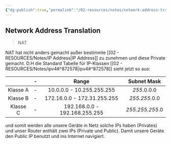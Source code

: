 ```yaml
---
{"dg-publish":true,"permalink":"/02-resources/notes/network-address-translation/","tags":["netzwerk/nat","prüfungsrelevant"],"noteIcon":""}
---
```


## Network Address Translation 
>NAT

NAT hat nicht anders gemacht außer bestimmte [[02 - RESOURCES/Notes/IP Address\|IP Address]] zu zunehmen und diese Private gemacht.
D.H die Standard Tabelle für IP-Klassen [[02 - RESOURCES/Notes/ipv4#^872578\|ipv4#^872578]] sieht jetzt so aus:

|          | -   |             Range             |   Subnet Mask   |
| :------: | --- | :---------------------------: | :-------------: |
| Klasse A | -   |   10.0.0.0 - 10.255.255.255   |   *255*.0.0.0   |
| Klasse B | -   |  172.16.0.0 - 172.31.255.255  |  *255.255*.0.0  |
| Klasse C | -   | 192.168.0.0 - 192.168.255.255 | *255.255.255*.0 |

und somit werden alle unsere Geräte in Netz solche IPs haben (Privates) und unser Router enthält zwei IPs (Private und Public). Damit unsere Geräte den Public IP benutzt und ins Internet navigiert.
